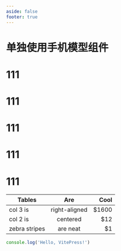 ```yaml
---
aside: false
footer: true
---
```


<script setup>

</script>

# 单独使用手机模型组件
# 111
# 111
# 111
# 111
# 111

| Tables        |      Are      |  Cool |
| ------------- | :-----------: | ----: |
| col 3 is      | right-aligned | $1600 |
| col 2 is      |   centered    |   $12 |
| zebra stripes |   are neat    |    $1 |


```js
console.log('Hello, VitePress!')
```

<MobileDemoSingle />